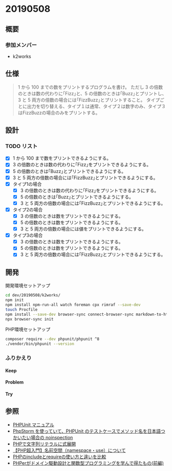 # 20190508

## 概要

### 参加メンバー

- k2works

## 仕様

> 1 から 100 までの数をプリントするプログラムを書け。
> ただし 3 の倍数のときは数の代わりに｢Fizz｣と、5 の倍数のときは｢Buzz｣とプリントし、3 と 5 両方の倍数の場合には｢FizzBuzz｣とプリントすること。
> タイプごとに出力を切り替える、タイプ１は通常、タイプ２は数字のみ、タイプ３はFizzBuzzの場合のみをプリントする。

## 設計

### TODO リスト

- [x] 1 から 100 まで数をプリントできるようにする。
- [x] 3 の倍数のときは数の代わりに｢Fizz｣をプリントできるようにする。
- [x] 5 の倍数のときは｢Buzz｣とプリントできるようにする。
- [x] 3 と 5 両方の倍数の場合には｢FizzBuzz｣とプリントできるようにする。
- [x] タイプ1の場合
  - [x] 3 の倍数のときは数の代わりに｢Fizz｣をプリントできるようにする。
  - [x] 5 の倍数のときは｢Buzz｣とプリントできるようにする。
  - [x] 3 と 5 両方の倍数の場合には｢FizzBuzz｣とプリントできるようにする。
- [x] タイプ2の場合
  - [x] 3 の倍数のときは数をプリントできるようにする。
  - [x] 5 の倍数のときは数をプリントできるようにする。
  - [x] 3 と 5 両方の倍数の場合には値をプリントできるようにする。
- [x] タイプ3の場合
  - [x] 3 の倍数のときは数をプリントできるようにする。
  - [x] 5 の倍数のときは数をプリントできるようにする。
  - [x] 3 と 5 両方の倍数の場合には｢FizzBuzz｣とプリントできるようにする。
  
## 開発

開発環境セットアップ

```bash
cd dev/20190508/k2works/
npm init
npm install npm-run-all watch foreman cpx rimraf --save-dev
touch Procfile
npm install --save-dev browser-sync connect-browser-sync markdown-to-html
npx browser-sync init
```

PHP環境セットアップ

```bash
composer require --dev phpunit/phpunit ^8
./vendor/bin/phpunit --version
```

### ふりかえり

#### Keep

#### Problem

#### Try

## 参照

- [PHPUnit マニュアル](https://phpunit.readthedocs.io/ja/latest/index.html)
- [PhpStorm を使っていて、PHPUnit のテストケースでメソッド名を日本語つかいたい場合の noinspection](https://qiita.com/youhey/items/467669ddd564cb1d1854)
- [PHPで文字列リテラルに式展開](https://qiita.com/tadsan/items/e4796449c736cfb5c9bd)
- [【PHP超入門】名前空間（namespace・use）について](https://qiita.com/7968/items/1e5c61128fa495358c1f)
- [PHPのincludeとrequireの使い方と違いを比較](https://www.flatflag.nir87.com/include-598)
- [PHPerがドメイン駆動設計と関数型プログラミングを学んで得たもの(前編)](https://qiita.com/nunulk/items/53290a9d995f8a67fbda)